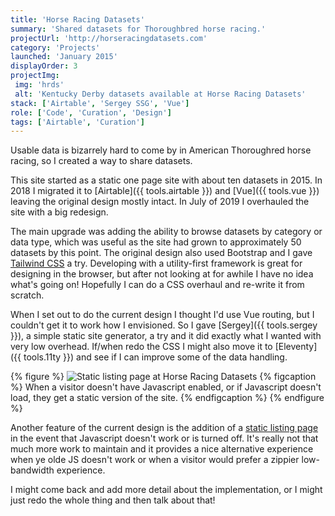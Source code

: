 ```yaml
---
title: 'Horse Racing Datasets'
summary: 'Shared datasets for Thoroughbred horse racing.'
projectUrl: 'http://horseracingdatasets.com'
category: 'Projects'
launched: 'January 2015'
displayOrder: 3
projectImg:
 img: 'hrds'
 alt: 'Kentucky Derby datasets available at Horse Racing Datasets'
stack: ['Airtable', 'Sergey SSG', 'Vue']
role: ['Code', 'Curation', 'Design']
tags: ['Airtable', 'Curation']
---
```


Usable data is bizarrely hard to come by in American Thoroughred horse racing, so I created a way to share datasets.

This site started as a static one page site with about ten datasets in 2015. In 2018 I migrated it to [Airtable]({{ tools.airtable }}) and [Vue]({{ tools.vue }}) leaving the original design mostly intact. In July of 2019 I overhauled the site with a big redesign.

The main upgrade was adding the ability to browse datasets by category or data type, which was useful as the site had grown to approximately 50 datasets by this point. The original design also used Bootstrap and I gave [Tailwind CSS](https://tailwindcss.com/) a try. Developing with a utility-first framework is great for designing in the browser, but after not looking at for awhile I have no idea what's going on! Hopefully I can do a CSS overhaul and re-write it from scratch.

When I set out to do the current design I thought I'd use Vue routing, but I couldn't get it to work how I envisioned. So I gave [Sergey]({{ tools.sergey }}), a simple static site generator, a try and it did exactly what I wanted with very low overhead. If/when redo the CSS I might also move it to [Eleventy]({{ tools.11ty }}) and see if I can improve some of the data handling.

{% figure %}
  <picture>
    <source srcset="/img/HRDS-static.avif" type="image/avif">
    <source srcset="/img/HRDS-static.webp" type="image/webp">
    <img src="/img/HRDS-static.png" alt="Static listing page at Horse Racing Datasets" loading="lazy" />
  </picture>
  {% figcaption %}
    When a visitor doesn't have Javascript enabled, or if Javascript doesn't load, they get a static version of the site.
  {% endfigcaption %}
{% endfigure %}


Another feature of the current design is the addition of a [static listing page](http://horseracingdatasets.com/static/) in the event that Javascript doesn't work or is turned off. It's really not that much more work to maintain and it provides a nice alternative experience when ye olde JS doesn't work or when a visitor would prefer a zippier low-bandwidth experience.

I might come back and add more detail about the implementation, or I might just redo the whole thing and then talk about that!
